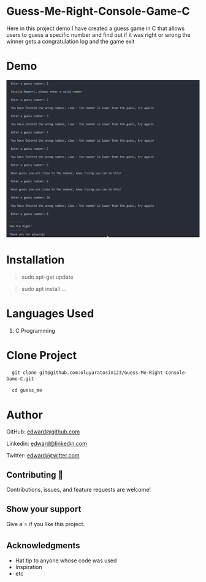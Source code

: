 # Guess-Me-Right-Console-Game-C
Here in this project demo I have created a guess game in C that allows users to guess a specific number and find out if it was right or wrong the winner gets a congratulation log and the game exit

# Demo
![C](./assets/guessMeRight.PNG)

# Installation
> sudo apt-get update

> sudo apt install ...

# Languages Used
1. C Programming

# Clone Project
```
  git clone git@github.com:oluyaratosin123/Guess-Me-Right-Console-Game-C.git
```

```C
  cd guess_me
```

# Author

GitHub: [edward@github.com](https://github.com/oluyaratosin123)

Linkedin: [edward@linkedin.com](https://www.linkedin.com/in/edward-oluyara/)

Twitter: [edward@twitter.com](https://twitter.com/TOluyara)

## Contributing :handshake:
Contributions, issues, and feature requests are welcome!

## Show your support
Give a 	:star: if you like this project.

## Acknowledgments
* Hat tip to anyone whose code was used
* Inspiration
* etc
